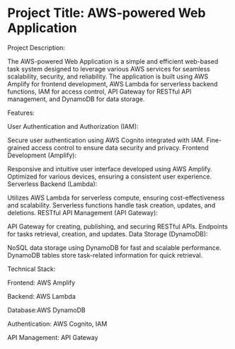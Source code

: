 # Project Title: AWS-powered Web Application
Project Description:

The AWS-powered Web Application is a simple and efficient web-based task system designed to leverage various AWS services for seamless scalability, security, and reliability. The application is built using AWS Amplify for frontend development, AWS Lambda for serverless backend functions, IAM for access control, API Gateway for RESTful API management, and DynamoDB for data storage.

Features:

User Authentication and Authorization (IAM):

Secure user authentication using AWS Cognito integrated with IAM.
Fine-grained access control to ensure data security and privacy.
Frontend Development (Amplify):

Responsive and intuitive user interface developed using AWS Amplify.
Optimized for various devices, ensuring a consistent user experience.
Serverless Backend (Lambda):

Utilizes AWS Lambda for serverless compute, ensuring cost-effectiveness and scalability.
Serverless functions handle task creation, updates, and deletions.
RESTful API Management (API Gateway):

API Gateway for creating, publishing, and securing RESTful APIs.
Endpoints for tasks retrieval, creation, and updates.
Data Storage (DynamoDB):

NoSQL data storage using DynamoDB for fast and scalable performance.
DynamoDB tables store task-related information for quick retrieval.

Technical Stack:

Frontend: AWS Amplify

Backend: AWS Lambda

Database:AWS DynamoDB

Authentication: AWS Cognito, IAM

API Management: API Gateway
